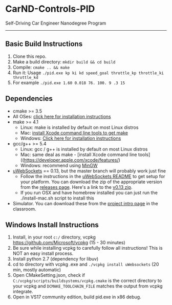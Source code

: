 # CarND-Controls-PID
Self-Driving Car Engineer Nanodegree Program

---

## Basic Build Instructions

1. Clone this repo.
2. Make a build directory: `mkdir build && cd build`
3. Compile: `cmake .. && make`
4. Run it: Usage `./pid.exe kp ki kd speed_goal throttle_kp throttle_ki throttle_kd`
5. For example `./pid.exe 1.60 0.018 76. 100. 9 .3 15`

## Dependencies

* cmake >= 3.5
 * All OSes: [click here for installation instructions](https://cmake.org/install/)
* make >= 4.1
  * Linux: make is installed by default on most Linux distros
  * Mac: [install Xcode command line tools to get make](https://developer.apple.com/xcode/features/)
  * Windows: [Click here for installation instructions](http://gnuwin32.sourceforge.net/packages/make.htm)
* gcc/g++ >= 5.4
  * Linux: gcc / g++ is installed by default on most Linux distros
  * Mac: same deal as make - [install Xcode command line tools]((https://developer.apple.com/xcode/features/)
  * Windows: recommend using [MinGW](http://www.mingw.org/)
* [uWebSockets](https://github.com/uWebSockets/uWebSockets) == 0.13, but the master branch will probably work just fine
  * Follow the instructions in the [uWebSockets README](https://github.com/uWebSockets/uWebSockets/blob/master/README.md) to get setup for your platform. You can download the zip of the appropriate version from the [releases page](https://github.com/uWebSockets/uWebSockets/releases). Here's a link to the [v0.13 zip](https://github.com/uWebSockets/uWebSockets/archive/v0.13.0.zip).
  * If you run OSX and have homebrew installed you can just run the ./install-mac.sh script to install this
* Simulator. You can download these from the [project intro page](https://github.com/udacity/CarND-PID-Control-Project/releases) in the classroom.


## Windows Install Instructions 

1. Install, in your root `c:/` directory, vcpkg https://github.com/Microsoft/vcpkg   (15 - 30 minutes)
2. Be sure while installing vcpkg to carefully follow all instructions! This is NOT an easy install process.
3. Install python 2.7 (dependency for libuv) 
4. cd to directory with vcpkg .exe and `./vcpkg install uWebsockets` (20 min, mostly automatic)
5. Open CMakeSetting.json, check if `C:/vcpkg/scripts/buildsystems/vcpkg.cmake` is the correct directory to your vcpkg and `DCMAKE_TOOLCHAIN_FILE` matches the output from vcpkg integrate.
6. Open in VS17 community edition, build pid.exe in x86 debug.
